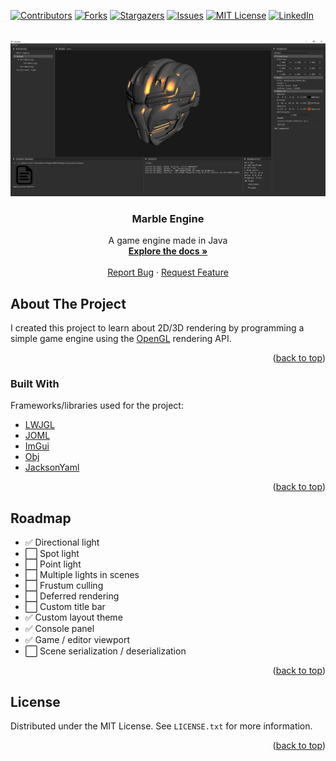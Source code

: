 <div id="top"></div>

[![Contributors][contributors-shield]][contributors-url]
[![Forks][forks-shield]][forks-url]
[![Stargazers][stars-shield]][stars-url]
[![Issues][issues-shield]][issues-url]
[![MIT License][license-shield]][license-url]
[![LinkedIn][linkedin-shield]][linkedin-url]



<!-- PROJECT LOGO -->
<br />
<div align="center">
  <a href="https://github.com/chrkj/MarbleEngine">
    <img src="docs/Example.png" width="525" height="250">
  </a>

<h3 align="center">Marble Engine</h3>

  <p align="center">
    A game engine made in Java
    <br />
    <a href="https://github.com/chrkj/MarbleEngine"><strong>Explore the docs »</strong></a>
    <br />
    <br />
    <a href="https://github.com/chrkj/MarbleEngine/issues">Report Bug</a>
    ·
    <a href="https://github.com/chrkj/MarbleEngine/issues">Request Feature</a>
  </p>
</div>

<!-- ABOUT THE PROJECT -->
## About The Project
I created this project to learn about 2D/3D rendering by programming a simple game engine using the
[OpenGL](https://www.opengl.org//) rendering API. 

<p align="right">(<a href="#top">back to top</a>)</p>



### Built With

Frameworks/libraries used for the project:

* [LWJGL](https://github.com/LWJGL/lwjgl3)
* [JOML](https://github.com/JOML-CI/JOML)
* [ImGui](https://github.com/SpaiR/imgui-java)
* [Obj](https://github.com/javagl/Obj)
* [JacksonYaml](https://github.com/FasterXML/jackson-dataformat-yaml)

<p align="right">(<a href="#top">back to top</a>)</p>

<!-- ROADMAP -->
## Roadmap


- ✅ Directional light
- ⬜ Spot light
- ⬜ Point light
- ⬜ Multiple lights in scenes
- ⬜ Frustum culling
- ⬜ Deferred rendering
- ⬜ Custom title bar
- ✅ Custom layout theme
- ✅ Console panel
- ✅ Game / editor viewport
- ⬜ Scene serialization / deserialization

<p align="right">(<a href="#top">back to top</a>)</p>

<!-- LICENSE -->
## License

Distributed under the MIT License. See `LICENSE.txt` for more information.

<p align="right">(<a href="#top">back to top</a>)</p>

<!-- MARKDOWN LINKS & IMAGES -->
[contributors-shield]: https://img.shields.io/github/contributors/chrkj/MarbleEngine.svg?style=for-the-badge
[contributors-url]: https://github.com/chrkj/MarbleEngine/graphs/contributors

[forks-shield]: https://img.shields.io/github/forks/chrkj/MarbleEngine.svg?style=for-the-badge
[forks-url]: https://github.com/chrkj/MarbleEngine/network/members

[stars-shield]: https://img.shields.io/github/stars/chrkj/MarbleEngine.svg?style=for-the-badge
[stars-url]: https://github.com/chrkj/MarbleEngine/stargazers

[issues-shield]: https://img.shields.io/github/issues/chrkj/MarbleEngine.svg?style=for-the-badge
[issues-url]: https://github.com/chrkj/MarbleEngine/issues

[license-shield]: https://img.shields.io/github/license/chrkj/MarbleEngine.svg?style=for-the-badge&
[license-url]: https://github.com/chrkj/MarbleEngine/blob/master/LICENSE


[linkedin-shield]: https://img.shields.io/badge/-LinkedIn-black.svg?style=for-the-badge&logo=linkedin&colorB=555
[linkedin-url]: https://www.linkedin.com/in/christian-kjaer/

